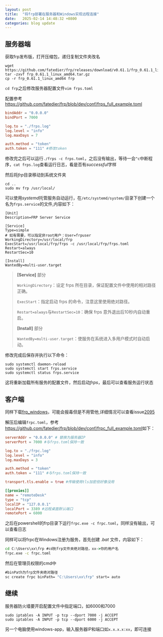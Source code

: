 ```yaml
---
layout: post
title:  "将frp部署在服务器和Windows实现远程连接"
date:   2025-02-14 14:48:32 +0800
categories: blog update
---
```


## 服务器端

获取frp发布版，打开压缩包，递归复制文件夹改名

```shell
wget https://github.com/fatedier/frp/releases/download/v0.61.1/frp_0.61.1_linux_amd64.tar.gz
tar -zxvf frp_0.61.1_linux_amd64.tar.gz
cp -r frp_0.61.1_linux_amd64 frp
```

`cd frp`之后修改服务器配置文件`vim frps.toml`

配置参考<https://github.com/fatedier/frp/blob/dev/conf/frps_full_example.toml>

```toml
bindAddr = "0.0.0.0"
bindPort = 7000

log.to = "./frps.log"
log.level = "info"
log.maxDays = 7

auth.method = "token"
auth.token = "111" #修改token
```

修改完之后可以运行`./frps -c frps.toml`，之后没有输出，等待一会`^c`中断程序，`cat frps.log`查看运行日志，看是否有*successful*字样

然后将*frp*目录移动到系统文件夹

```shell
cd ..
sudo mv frp /usr/local/
```

可以使用*systemd*托管服务自动运行，在`/etc/systemd/system/`目录下创建一个名为`frps.service`的文件,内容如下：

```service
[Unit]
Description=FRP Server Service

[Service]
Type=simple
# 如有需要，可以指定非root用户：User=frpuser
WorkingDirectory=/usr/local/frp
ExecStart=/usr/local/frp/frps -c /usr/local/frp/frps.toml
Restart=always
RestartSec=10

[Install]
WantedBy=multi-user.target
```

>**[Service]** 部分
>
>`WorkingDirectory`：设定 frps 所在目录，保证配置文件中使用的相对路径正确。
>
>`ExecStart`：指定启动 frps 的命令，注意这里使用绝对路径。
>
>`Restart=always`与`RestartSec=10`：确保 frps 意外退出后10秒内自动重启。
>
>**[Install]** 部分
>
>`WantedBy=multi-user.target`：使服务在系统进入多用户模式时自动启动。

修改完成后保存并执行以下命令：

```shell
sudo systemctl daemon-reload
sudo systemctl start frps.service
sudo systemctl status frps.service
```

这将重新加载所有服务的配置文件，然后启动*frps*，最后可以查看服务运行状态

## 客户端

同样下载[frp_windows](https://github.com/fatedier/frp/releases/download/v0.61.1/frp_0.61.1_windows_amd64.zip)，可能会报毒但是不用管他,详细情况可以查看issue[2095](https://github.com/fatedier/frp/issues/2095)

解压后编辑`frpc.toml`，参考<https://github.com/fatedier/frp/blob/dev/conf/frpc_full_example.toml>如下：

```toml
serverAddr = "0.0.0.0" # 替换为服务器IP
serverPort = 7000 #与frps.toml保持一致

log.to = "./frpc.log"
log.level = "info"
log.maxDays = 3

auth.method = "token"
auth.token = "111" #与frps.toml保持一致

transport.tls.enable = true #传输使用tls加密但好像没用

[[proxies]]
name = "remoteDesk"
type = "tcp"
localIP = "127.0.0.1"
localPort = 3389 #远程桌面默认端口 
remotePort = 6000
```

之后在powershell的frp目录下运行`frpc.exe -c frpc.toml`，同样没有输出，可以查看日志

同样可以将frpc在Windows注册为服务，首先创建 *.bat* 文件，内容如下：

```cmd
cd C:\Users\xx\frp #cd到frp文件夹绝对路径，xx->你的用户名
frpc.exe -c frpc.toml
```

然后在管理员权限的cmd中

```cmd
#binPath为frp文件夹绝对路径
sc create frpc binPath= "C:\Users\xx\frp" start= auto
```

## 继续

服务器防火墙要开启配置文件中指定端口，如6000和7000

```shell
sudo iptables -A INPUT -p tcp --dport 7000 -j ACCEPT
sudo iptables -A INPUT -p tcp --dport 6000 -j ACCEPT
```

另一个电脑使用windows-app，输入服务器IP和端口如`x.x.x.x:xx`，即可连接